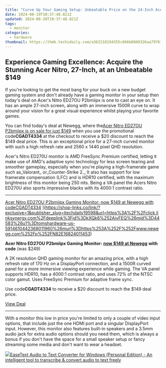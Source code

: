 ```yaml
---
title: "Curve Up Your Gaming Setup: Unbeatable Price on the 24-Inch Acer Nitro at $81!"
date: 2024-08-19T10:37:48.821Z
updated: 2024-08-20T10:37:48.821Z
tags:
  - monitor
categories:
  - hardware
thumbnail: https://thmb.techidaily.com/a362218194355c666b0860326aa79761dfe27d2518f12f424f4610cd1ffe517b.jpg
---
```


## Experience Gaming Excellence: Acquire the Stunning Acer Nitro, 27-Inch, at an Unbeatable $149

If you're looking to get the most bang for your buck on a new budget gaming system and don't already have a gaming monitor in your setup then today's deal on Acer's Nitro ED27OU P2bmiipx is one to cast an eye on. It has an ample 27-inch screen, along with an immersive 1500R curve to wrap around your vision for a great visual experience whilst playing your favorite games.

 You can find today's deal at Newegg, where the[Acer Nitro ED27OU P2bmiipx is on sale for just $149](https://shop-links.co/link/?exclusive=1&publisher_slug=itechdaily19598&url=https%3A%2F%2Fclick.linksynergy.com%2Fdeeplink%3Fid%3DkXQk6%252AivFEQ%26mid%3D44583%26u1%3Dtomshardware-us-1283107623551148093%26murl%3Dhttps%253A%252F%252Fwww.newegg.com%252Fp%252FN82E16824011453) when you use the promotional code**CGADT4334** at the checkout to receive a $20 discount to reach the $149 deal price. This is an exceptional price for a 27-inch curved monitor with such a high refresh rate and 2560 x 1440 pixel QHD resolution.

 Acer's Nitro ED270U monitor is AMD FreeSync Premium certified, letting it make use of AMD's adaptive sync technology for less screen tearing and smoother gameplay, especially when you're playing a high-framerate game such as_Valorant_ or_Counter-Strike 2._ It also has support for low framerate compensation (LFC) and is HDR10 certified, with the maximum brightness of this monitor being 250 nits. Being a VA panel the Acers Nitro ED270U also sports impressive blacks with its 4000:1 contrast ratio.

---

[Acer Nitro ED27OU P2bmiipx Gaming Monitor:&nbsp;now $149 at Newegg with codeCGADT4334](https://cdn.mos.cms.futurecdn.net/abC45RMRXh26SmM2NFJDoL-200-100.png "Acer Nitro ED27OU P2bmiipx Gaming Monitor:&nbsp;now $149 at Newegg with codeCGADT4334") ](https://shop-links.co/link/?exclusive=1&publisher_slug=itechdaily19598&url=https%3A%2F%2Fclick.linksynergy.com%2Fdeeplink%3Fid%3DkXQk6%252AivFEQ%26mid%3D44583%26u1%3Dtomshardware-us-5914610442368011960%26murl%3Dhttps%253A%252F%252Fwww.newegg.com%252Fp%252FN82E16824011453)

**Acer Nitro ED27OU P2bmiipx Gaming Monitor:** [**now $149 at Newegg**](https://shop-links.co/link/?exclusive=1&publisher_slug=itechdaily19598&url=https%3A%2F%2Fclick.linksynergy.com%2Fdeeplink%3Fid%3DkXQk6%252AivFEQ%26mid%3D44583%26u1%3Dtomshardware-us-5529735785023706507%26murl%3Dhttps%253A%252F%252Fwww.newegg.com%252Fp%252FN82E16824011453) **with code** (was $249)  
  
 A 2K resolution QHD gaming monitor for an amazing price, with a high refresh rate of 170 Hz on a DisplayPort connection, and a 1500R curved panel for a more immersive viewing experience while gaming. The VA panel supports HDR10, has a 4000:1 contrast ratio, and uses 72% of the NTSC color gamut. Uses FreeSync Premium for adaptive frame sync.  
  
 Use code**CGADT4334** to receive a $20 discount to reach the $149 deal price.

[View Deal](https://shop-links.co/link/?exclusive=1&publisher_slug=itechdaily19598&url=https%3A%2F%2Fclick.linksynergy.com%2Fdeeplink%3Fid%3DkXQk6%252AivFEQ%26mid%3D44583%26u1%3Dtomshardware-us-5914610442368011960%26murl%3Dhttps%253A%252F%252Fwww.newegg.com%252Fp%252FN82E16824011453)

---

 With a monitor this low in price you're limited to only a couple of video input options, that include just the one HDMI port and a singular DisplayPort input. However, this monitor also features built-in speakers and a 3.5mm audio jack for extra audio options should you need them, which is always a bonus if you don't have the space for a small speaker setup or fancy streaming some media and don't want to wear a headset.

<ins class="adsbygoogle"
     style="display:block"
     data-ad-format="autorelaxed"
     data-ad-client="ca-pub-7571918770474297"
     data-ad-slot="1223367746"></ins>



<ins class="adsbygoogle"
     style="display:block"
     data-ad-client="ca-pub-7571918770474297"
     data-ad-slot="8358498916"
     data-ad-format="auto"
     data-full-width-responsive="true"></ins>



<!-- affiliate ads begin -->
<a href="https://secure.2checkout.com/order/checkout.php?PRODS=40203538&QTY=1&AFFILIATE=108875&CART=1"><img src="https://secure.avangate.com/images/merchant/cc4b82e826b52ec41c810301548e8f48/products/audio-to-text-transcription-software.png" border="0">EaseText Audio to Text Converter for Windows (Personal Edition) - An intelligent tool to transcribe & convert audio to text freely </a>
<!-- affiliate ads end -->